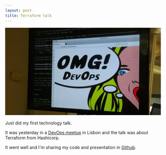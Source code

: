 ```yaml
---
layout: post
title: Terraform talk
---
```


![](https://raw.githubusercontent.com/abacao/devopslx-terraform/master/images/presentation_shots/pic02.jpeg)

Just did my first technology talk.

It was yesterday in a [DevOps meetup](https://www.meetup.com/DevOps-Lisbon/events/238537338/) in Lisbon and the talk was about Terraform from Hashicorp.

It went well and I'm sharing my code and presentation in [Github](https://github.com/abacao/devopslx-terraform).

